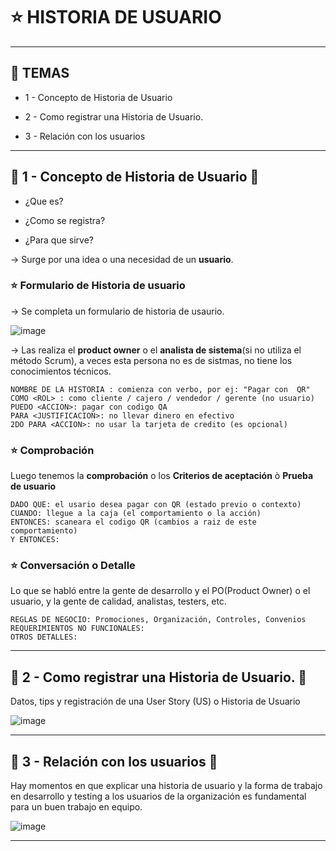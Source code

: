 # :star: HISTORIA DE USUARIO

---

## :book: TEMAS

- 1 - Concepto de Historia de Usuario

- 2 - Como registrar una Historia de Usuario.

- 3 - Relación con los usuarios

---

## :stars: 1 - Concepto de Historia de Usuario :stars:

- ¿Que es?

- ¿Como se registra?

- ¿Para que sirve?


-> Surge por una idea o una necesidad de un **usuario**.

### :star: Formulario de Historia de usuario

-> Se completa un formulario de historia de usaurio.

![image](https://user-images.githubusercontent.com/72580574/220192839-24e69ebb-b702-4c6a-9efc-7d89db282413.png)


-> Las realiza el **product owner** o el **analista de sistema**(si no utiliza el método Scrum), a veces esta persona no es de sistmas, no tiene los conocimientos técnicos.

```
NOMBRE DE LA HISTORIA : comienza con verbo, por ej: "Pagar con  QR"
COMO <ROL> : como cliente / cajero / vendedor / gerente (no usuario)
PUEDO <ACCION>: pagar con codigo QA
PARA <JUSTIFICACION>: no llevar dinero en efectivo
2DO PARA <ACCION>: no usar la tarjeta de credito (es opcional)
```

### :star: Comprobación
Luego tenemos la **comprobación** o los **Criterios de aceptación** ò **Prueba de usuario**

```
DADO QUE: el usario desea pagar con QR (estado previo o contexto)
CUANDO: llegue a la caja (el comportamiento o la acción)
ENTONCES: scaneara el codigo QR (cambios a raiz de este comportamiento)
Y ENTONCES:
```

### :star: Conversación o Detalle

Lo que se habló entre la gente de desarrollo y el PO(Product Owner) o el usuario, y la gente de calidad, analistas, testers, etc.

```
REGLAS DE NEGOCIO: Promociones, Organización, Controles, Convenios
REQUERIMIENTOS NO FUNCIONALES:
OTROS DETALLES:
```

---

## :stars: 2 - Como registrar una Historia de Usuario. :stars:

Datos, tips y registración de una User Story (US) o Historia de Usuario

![image](https://user-images.githubusercontent.com/72580574/220195334-c7657447-702a-46f1-bfbb-78929f0c638f.png)




---

## :stars: 3 - Relación con los usuarios :stars:

Hay momentos en que explicar una historia de usuario y la forma de trabajo en desarrollo y testing a los usuarios de la organización es fundamental para un buen trabajo en equipo.

![image](https://user-images.githubusercontent.com/72580574/217641571-ca995dec-8d38-4d95-bc2e-26d38dcf07d1.png)

---
